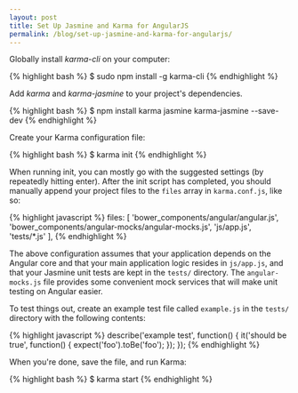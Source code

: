 ```yaml
---
layout: post
title: Set Up Jasmine and Karma for AngularJS
permalink: /blog/set-up-jasmine-and-karma-for-angularjs/
---
```


Globally install *karma-cli* on your computer:

{% highlight bash %}
$ sudo npm install -g karma-cli
{% endhighlight %}

Add *karma* and *karma-jasmine* to your project's dependencies.

{% highlight bash %}
$ npm install karma jasmine karma-jasmine --save-dev
{% endhighlight %}

Create your Karma configuration file:

{% highlight bash %}
$ karma init
{% endhighlight %}

When running init, you can mostly go with the suggested settings (by repeatedly
hitting enter). After the init script has completed, you should manually
append your project files to the `files` array in `karma.conf.js`, like so:

{% highlight javascript %}
files: [
  'bower_components/angular/angular.js',
  'bower_components/angular-mocks/angular-mocks.js',
  'js/app.js',
  'tests/*.js'
],
{% endhighlight %}

The above configuration assumes that your application depends on the Angular
core and that your main application logic resides in `js/app.js`, and that your
Jasmine unit tests are kept in the `tests/` directory. The `angular-mocks.js`
file provides some convenient mock services that will make unit testing on
Angular easier.

To test things out, create an example test file called `example.js` in the
`tests/` directory with the following contents:

{% highlight javascript %}
describe('example test', function() {
  it('should be true', function() {
    expect('foo').toBe('foo');
  });
});
{% endhighlight %}

When you're done, save the file, and run Karma:

{% highlight bash %}
$ karma start
{% endhighlight %}
